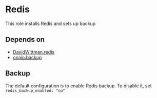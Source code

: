# Redis

This role installs Redis and sets up backup

## Depends on
- [DavidWittman.redis](https://github.com/DavidWittman/ansible-redis)
- [onaio.backup](https://github.com/onaio/ansible-backup)
## Backup

The default configuration is to enable Redis backup. To disable it, set `redis_backup_enabled: "no"`

